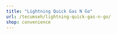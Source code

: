 ```yaml
---
title: "Lightning Quick Gas N Go"
url: /tecumseh/lightning-quick-gas-n-go/
shop: convenience
---
```

